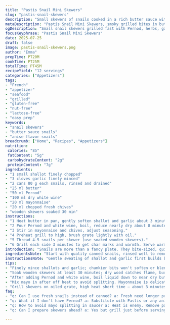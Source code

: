 ```yaml
---
title: "Pastis Snail Mini Skewers"
slug: "pastis-snail-skewers"
description: "Small skewers of snails cooked in a rich butter sauce with herbs and a liquor twist. Uses garlic, shallots, and a blend of anise-flavored spirits. Quick grill finish for smoky char. Mildly creamy with mayonnaise and fresh tarragon. A casual French-inspired bite, suitable for appetizers without gluten, lactose or nuts."
metaDescription: "Pastis Snail Mini Skewers, smoky grilled bites in buttery anise sauce with garlic, shallots, mayo, herbs. Gluten, nut, lactose friendly, quick prep."
ogDescription: "Small snail skewers grilled fast with Pernod, herbs, garlic butter sauce. Creamy mayo, chives, smoky char. Great for gluten and nut-free starters."
focusKeyphrase: "Pastis Snail Mini Skewers"
date: 2025-07-25
draft: false
image: pastis-snail-skewers.png
author: "Emma"
prepTime: PT20M
cookTime: PT25M
totalTime: PT45M
recipeYield: "12 servings"
categories: ["Appetizers"]
tags:
- "French"
- "appetizer"
- "seafood"
- "grilled"
- "gluten-free"
- "nut-free"
- "lactose-free"
- "easy prep"
keywords:
- "snail skewers"
- "butter sauce snails"
- "anise flavor snails"
breadcrumb: ["Home", "Recipes", "Appetizers"]
nutrition: 
 calories: "85"
 fatContent: "5g"
 carbohydrateContent: "2g"
 proteinContent: "7g"
ingredients:
- "1 small shallot finely chopped"
- "3 cloves garlic finely minced"
- "2 cans 80 g each snails, rinsed and drained"
- "25 ml butter"
- "50 ml Pernod"
- "100 ml dry white wine"
- "20 ml mayonnaise"
- "20 ml chopped fresh chives"
- "wooden skewers soaked 30 min"
instructions:
- "1 Heat butter in pan, gently soften shallot and garlic about 3 minutes. Add snails, salt and pepper."
- "2 Pour Pernod and white wine, boil, reduce nearly dry about 8 minutes. Transfer to bowl, cool slightly."
- "3 Stir in mayonnaise and chives, adjust seasoning."
- "4 Preheat grill to high, brush grate lightly with oil."
- "5 Thread 4-5 snails per skewer (use soaked wooden skewers)."
- "6 Grill each side 3 minutes to get char marks and warmth. Serve warm for starters or cocktail."
introduction: "Snails are more than a fancy plate. They bite-sized, quick to cook. That butter and herb meld, but with an anise twist that's less pastis, more fresh Pernod. Garlic and shallots soften the earthiness. Mayonnaise stays low, just to bind. Little grilled toothpicks carry the bites; easy to snack on. No nuts. No gluten. No dairy aside from butter. Toss in chives for a green pop instead of estragon. Turn the dial on spirits and grilling times, make it yours. Smoke and liquor mix under summer sun or in cozy kitchen heat. Skip long prep, start chopping, then grill quick and serve. It’s simple, rustic French vibes but no fuss. Snails, spirits, herbs, easy grill."
ingredientsNote: "Start with quality canned snails, rinsed well to remove brine. Swap pastis for Pernod to shift licorice notes sharper. Instead of estragon, fresh chives add a mild oniony brightness that plays differently with mayo and butter. Garlic and shallot must be finely minced to meld into the sauce smoothly. Cut the mayo down slightly to keep flavors balanced, not heavy. Butter quantity reduced slightly to lower fat and let the liquor and wine shine. Soak wooden skewers a good 30 minutes before grilling to avoid charring or burning. White wine should be dry, crisp to keep acidity bright in the reduction. These tweaks keep ingredients moderate, fresh, and accessible without losing punch."
instructionsNote: "Gentle sweating of shallot and garlic first builds base flavor without browning. Add snails at this stage so flavors mix. Pour alcohols slowly, letting liquids reduce down almost to dryness for intensity but preventing burning. Transferring off direct heat to cool before mayo keeps mayonnaise from splitting or cooking. Stir in fresh chives last to preserve color and aroma. Grill skewers at high heat quickly, char edges but keep inside warm, about 3 minutes per side. Skewers go on oiled grill grate to prevent sticking. Thread 4-5 snails per stick so bites stay manageable, no falling off. Timing changes from original to increase marinade infusion with reduced cooking duration on the grill. Serve immediately. Good as finger food. Monitoring seasoning is essential since liquids reduce; salt at the last stage if necessary. No long rest needed. Serve warm or room temperature."
tips:
- "Finely mince shallots and garlic; chunkier bits won't soften or blend well in butter sauce. Keep heat low when sweating, avoid color change or bitter flavor, gentle simmer only for few minutes to build base."
- "Soak wooden skewers at least 30 minutes; dry wood catches flame, burns fast on grill. Use plenty of water, pat dry before threading snails, prevents flare-ups and sticking later on."
- "After adding Pernod and white wine, boil liquid down to near dry but watch carefully to avoid burning. The reduction concentrates flavor, sharpens anise notes, balances with white wine acidity for brightness."
- "Mix mayo in after off heat to avoid splitting. Mayonnaise is delicate with heat; gradual cooling before folding keeps texture creamy, no curdling. Add herbs last, stir gently to keep fresh green color and aroma."
- "Grill skewers on oiled grate, high heat short time – about 3 minutes a side. Quick char forms smoky flavor seal with warmth inside. Don’t crowd grill, leave space for even heat and easy turning. Serve immediately."
faq:
- "q: Can I use fresh snails instead of canned? a: Fresh need longer prep. Cleaning, purging essential. Canned bypasses all that. Fresh snails cook differently too, longer time. Adjust seasoning since fresh have milder taste."
- "q: What if I don't have Pernod? a: Substitute with Pastis or any anise-flavored spirit. Variations will change intensity of licorice notes. Could skip liquor but lose key flavor element. Use high quality dry white wine to compensate somewhat."
- "q: How to avoid mayo splitting in sauce? a: Heat is enemy. Remove pan from stove before stirring mayo in. Cool down sauce slightly. Stir gently last to keep emulsified. If sauce separates, add a few drops lemon juice or chill to reset texture."
- "q: Can I prepare skewers ahead? a: Yes but grill just before serving. Skewers assembled and sauce combined can wait a few hours refrigerated. Don't grill early or snails get tough. Warm serving best. Reheat briefly if needed but avoid overcooking."

---
```


